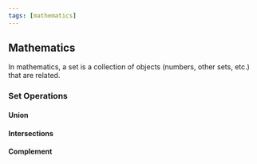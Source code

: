 ```yaml
---
tags: [mathematics]
---
```

## Mathematics 
In mathematics, a set is a collection of objects (numbers, other sets, etc.) that are related.

### Set Operations

#### Union
#### Intersections
#### Complement